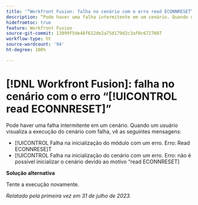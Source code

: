 ```yaml
---
title: '“Workfront Fusion: falha no cenário com o erro read ECONNRESET”'
description: “Pode haver uma falha intermitente em um cenário. Quando um usuário visualiza a execução do cenário com falha, vê mensagens de erro que mencionam read ECONNRESET”
hidefromtoc: true
feature: Workfront Fusion
source-git-commit: 13999f5de48f612de2a75d179d2c3af0c6727607
workflow-type: ht
source-wordcount: '94'
ht-degree: 100%

---
```



# [!DNL Workfront Fusion]: falha no cenário com o erro “[!UICONTROL read ECONNRESET]”

Pode haver uma falha intermitente em um cenário. Quando um usuário visualiza a execução do cenário com falha, vê as seguintes mensagens:

* [!UICONTROL Falha na inicialização do módulo com um erro. Erro: Read ECONNRESE]T
* [!UICONTROL Falha na inicialização do cenário com um erro. Erro: não é possível inicializar o cenário devido ao motivo “read ECONNRESET]

**Solução alternativa**

Tente a execução novamente.

_Relatado pela primeira vez em 31 de julho de 2023._

